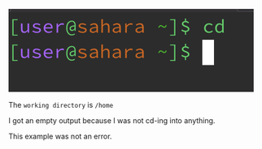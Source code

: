 ![Image](cd-no-command.png)

The `working directory` is `/home`

I got an empty output because I was not cd-ing into anything.

This example was not an error.
